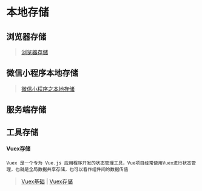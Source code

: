 # 本地存储

## 浏览器存储

> [浏览器存储](知识笔记/大前端/浏览器/浏览器基础知识/浏览器存储.md)

## 微信小程序本地存储

> [微信小程序之本地存储](知识笔记/大前端/微信小程序/微信小程序之本地存储.md)

## 服务端存储

## 工具存储

#### Vuex存储

	Vuex 是一个专为 Vue.js 应用程序开发的状态管理工具，Vue项目经常使用Vuex进行状态管理，也就是全局数据共享存储，也可以看作组件间的数据传值

> [Vuex基础](知识笔记/大前端/框架/Vue/Vuex/Vuex基础.md) | [Vuex存储](知识笔记/大前端/框架/Vue/Vuex/Vuex存储.md)
